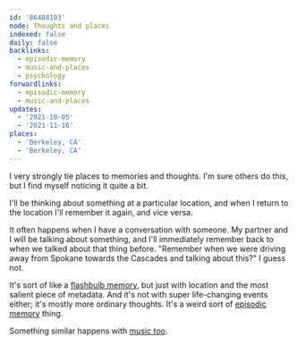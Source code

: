 ```yaml
---
id: '86488103'
node: Thoughts and places
indexed: false
daily: false
backlinks:
  - episodic-memory
  - music-and-places
  - psychology
forwardlinks:
  - episodic-memory
  - music-and-places
updates:
  - '2021-10-05'
  - '2021-11-16'
places:
  - 'Berkeley, CA'
  - 'Berkeley, CA'
---
```

I very strongly tie places to memories and thoughts. I'm sure others do this, but I find myself noticing it quite a bit. 

I'll be thinking about something at a particular location, and when I return to the location I'll remember it again, and vice versa. 

It often happens when I have a conversation with someone. My partner and I will be talking about something, and I'll immediately remember back to when we talked about that thing before. "Remember when we were driving away from Spokane towards the Cascades and talking about this?" I guess not. 

It's sort of like a [flashbulb memory](https://en.wikipedia.org/wiki/Flashbulb_memory), but just with location and the most salient piece of metadata. And it's not with super life-changing events either; it's mostly more ordinary thoughts. It's a weird sort of [episodic memory](episodic-memory.md) thing. 

Something similar happens with [music too](music-and-places.md). 
